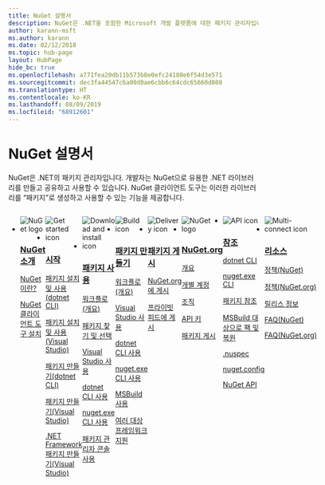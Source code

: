 ```yaml
---
title: NuGet 설명서
description: NuGet은 .NET을 포함한 Microsoft 개발 플랫폼에 대한 패키지 관리자입니다. NuGet 클라이언트 도구는 패키지를 만들고 사용하는 기능을 제공합니다.
author: karann-msft
ms.author: karann
ms.date: 02/12/2018
ms.topic: hub-page
layout: HubPage
hide_bc: true
ms.openlocfilehash: a771fea20db11b573b8e0efc24180e6f54d3e571
ms.sourcegitcommit: dec3fa44547c6a00d0ae6cbb6c64cdc65660d808
ms.translationtype: HT
ms.contentlocale: ko-KR
ms.lasthandoff: 08/09/2019
ms.locfileid: "68912601"
---
```

<div id="main" class="v2">
    <div class="container">
        <h1>NuGet 설명서</h1>
        <p>NuGet은 .NET의 패키지 관리자입니다. 개발자는 NuGet으로 유용한 .NET 라이브러리를 만들고 공유하고 사용할 수 있습니다. NuGet 클라이언트 도구는 이러한 라이브러리를 “패키지”로 생성하고 사용할 수 있는 기능을 제공합니다.</p> 

<ul id="index1" class="cardsF panelContent singlePanelContent cols cols4" style="float: left; display: flex!important;">
    <li>
        <div class="cardSize">
            <div class="cardPadding">
                <div class="card">
                    <div class="cardImageOuter">
                        <div class="cardImage">
                            <img src="https://docs.microsoft.com/media/logos/logo_nuget.svg" alt="NuGet logo" />
                        </div>
                    </div>
                    <div class="cardText">
                        <h3><a href="what-is-nuget.md">NuGet 소개</a></h3>
                        <p>
                            <a href="what-is-nuget.md">NuGet이란?</a>
                        </p>
                        <p>
                            <a href="install-nuget-client-tools.md">NuGet 클라이언트 도구 설치</a>
                        </p>
                    </div>
                </div>
            </div>
        </div>
    </li>
    <li>
        <div class="cardSize">
            <div class="cardPadding">
                <div class="card">
                    <div class="cardImageOuter">
                        <div class="cardImage">
                            <img src="https://docs.microsoft.com/media/common/i_get-started.svg" alt="Get started icon" />
                        </div>
                    </div>
                    <div class="cardText">
                        <h3><a href="install-nuget-client-tools.md">시작</a></h3>
                        <p>
                            <a href="quickstart/install-and-use-a-package-using-the-dotnet-cli.md">패키지 설치 및 사용(dotnet CLI)</a>
                        </p>
                        <p>
                            <a href="quickstart/install-and-use-a-package-in-visual-studio.md">패키지 설치 및 사용(Visual Studio)</a>
                        </p>
                        <p>
                            <a href="quickstart/create-and-publish-a-package-using-the-dotnet-cli.md">패키지 만들기(dotnet CLI)</a>
                        </p>
                        <p>
                            <a href="quickstart/create-and-publish-a-package-using-visual-studio.md">패키지 만들기(Visual Studio)</a>
                        </p>
                        <p>
                            <a href="quickstart/create-and-publish-a-package-using-visual-studio-net-framework.md">.NET Framework 패키지 만들기(Visual Studio)</a>
                        </p>
                    </div>
                </div>
            </div>
        </div>
    </li>
    <li>
        <div class="cardSize">
            <div class="cardPadding">
                <div class="card">
                    <div class="cardImageOuter">
                        <div class="cardImage">
                            <img src="https://docs.microsoft.com//media/common/i_download-install.svg" alt="Download and install icon" />
                        </div>
                    </div>
                    <div class="cardText">
                        <h3><a href="consume-packages/overview-and-workflow.md">패키지 사용</a></h3>
                        <p>
                            <a href="consume-packages/overview-and-workflow.md">워크플로(개요)</a>
                        </p>
                        <p>
                            <a href="consume-packages/finding-and-choosing-packages.md">패키지 찾기 및 선택</a>
                        </p>
                        <p>
                            <a href="consume-packages/install-use-packages-visual-studio.md">Visual Studio 사용</a>
                        </p>
                        <p>
                            <a href="consume-packages/install-use-packages-dotnet-cli.md">dotnet CLI 사용</a>
                        </p>
                        <p>
                            <a href="consume-packages/install-use-packages-nuget-cli.md">nuget.exe CLI 사용</a>
                        </p>
                        <p>
                            <a href="consume-packages/install-use-packages-powershell.md">패키지 관리자 콘솔 사용</a>
                        </p>
                    </div>
                </div>
            </div>
        </div>
    </li>
    <li>
        <div class="cardSize">
            <div class="cardPadding">
                <div class="card">
                    <div class="cardImageOuter">
                        <div class="cardImage">
                            <img src="https://docs.microsoft.com/media/common/i_build.svg" alt="Build icon" />
                        </div>
                    </div>
                    <div class="cardText">
                        <h3><a href="create-packages/overview-and-workflow.md">패키지 만들기</a></h3>
                        <p>
                            <a href="create-packages/overview-and-workflow.md">워크플로(개요)</a>
                        </p>
                        <p>
                            <a href="quickstart/create-and-publish-a-package-using-visual-studio.md">Visual Studio 사용</a>
                        </p>
                        <p>
                            <a href="create-packages/creating-a-package-dotnet-cli.md">dotnet CLI 사용</a>
                        </p>
                        <p>
                            <a href="create-packages/creating-a-package.md">nuget.exe CLI 사용</a>
                        </p>
                        <p>
                            <a href="create-packages/creating-a-package-msbuild.md">MSBuild 사용</a>
                        </p>
                        <p>
                            <a href="create-packages/multiple-target-frameworks-project-file.md">여러 대상 프레임워크 지원</a>
                        </p>
                    </div>
                </div>
            </div>
        </div>
    </li>
        <li>
        <div class="cardSize">
            <div class="cardPadding">
                <div class="card">
                    <div class="cardImageOuter">
                        <div class="cardImage">
                            <img src="https://docs.microsoft.com/media/common/i_delivery.svg" alt="Delivery icon" />
                        </div>
                    </div>
                    <div class="cardText">
                        <h3><a href="nuget-org/publish-a-package.md">패키지 게시</a></h3>
                        <p>
                            <a href="nuget-org/publish-a-package.md">NuGet.org에 게시</a>
                        </p>
                        <p>
                            <a href="hosting-packages/overview.md">프라이빗 피드에 게시</a>
                        </p>
                    </div>
                </div>
            </div>
        </div>
    </li>
    <li>
        <div class="cardSize">
            <div class="cardPadding">
                <div class="card">
                    <div class="cardImageOuter">
                        <div class="cardImage">
                            <img src="https://docs.microsoft.com/media/logos/logo_nuget.svg" alt="NuGet logo" />
                        </div>
                    </div>
                    <div class="cardText">
                        <h3><a href="nuget-org/overview-nuget-org.md">NuGet.org</a></h3>
                        <p>
                            <a href="nuget-org/overview-nuget-org.md">개요</a>
                        </p>
                        <p>
                            <a href="nuget-org/individual-accounts.md">개별 계정</a>
                        </p>
                        <p>
                            <a href="nuget-org/organizations-on-nuget-org.md">조직</a>
                        </p>
                        <p>
                            <a href="nuget-org/scoped-api-keys.md">API 키</a>
                        </p>
                        <p>
                            <a href="nuget-org/publish-a-package.md">패키지 게시</a>
                        </p>
                    </div>
                </div>
            </div>
        </div>
    </li>
        <li>
        <div class="cardSize">
            <div class="cardPadding">
                <div class="card">
                    <div class="cardImageOuter">
                        <div class="cardImage">
                            <img src="https://docs.microsoft.com/media/common/i_reference.svg" alt="API icon" />
                        </div>
                    </div>
                    <div class="cardText">
                        <h3><a href="reference/nuspec.md">참조</a></h3>
                        <p>
                            <a href="reference/dotnet-commands.md">dotnet CLI</a>
                        </p>
                        <p>
                            <a href="reference/nuget-exe-cli-reference.md">nuget.exe CLI</a>
                        <p>
                            <a href="consume-packages/package-references-in-project-files.md">패키지 참조</a>
                        </p>
                        <p>
                            <a href="reference/msbuild-targets.md">MSBuild 대상으로 팩 및 복원</a>
                        </p>
                        <p>
                            <a href="reference/nuspec.md">.nuspec</a>
                        </p>
                        <p>
                            <a href="reference/nuget-config-file.md">nuget.config</a>
                        </p>
                        <p>
                            <a href="api/overview.md">NuGet API</a>
                        </p>
                    </div>
                </div>
            </div>
        </div>
    </li>
    <li>
        <div class="cardSize">
            <div class="cardPadding">
                <div class="card">
                    <div class="cardImageOuter">
                        <div class="cardImage">
                            <img src="https://docs.microsoft.com//media/common/i_multi-connect.svg" alt="Multi-connect icon" />
                        </div>
                    </div>
                    <div class="cardText">
                        <h3><a href="policies/governance.md">리소스</a></h3>
                        <p>
                            <a href="policies/governance.md">정책(NuGet)</a>
                        </p>
                        <p>
                            <a href="nuget-org/policies/data-requests.md">정책(NuGet.org)</a>
                        </p>
                        <p>
                            <a href="release-notes/known-issues.md">릴리스 정보</a>
                        </p>
                        <p>
                            <a href="faqs/nuget-faq.md">FAQ(NuGet)</a>
                        </p>
                        <p>
                            <a href="nuget-org/nuget-org-faq.md">FAQ(NuGet.org)</a>
                        </p>
                    </div>
                </div>
            </div>
        </div>
    </li>
</ul>
    </div>
</div>

